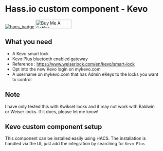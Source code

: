 # Hass.io custom component - Kevo

[![hacs_badge](https://img.shields.io/badge/HACS-Custom-41BDF5.svg?style=for-the-badge)](https://github.com/hacs/integration) <a href="https://www.buymeacoffee.com/dcmeglio" target="_blank"><img src="https://cdn.buymeacoffee.com/buttons/default-orange.png" alt="Buy Me A Coffee" height="28" width="119"></a>




## What you need

- A Kevo smart lock
- Kevo Plus bluetooth enabled gateway
- Reference : https://www.weiserlock.com/en/kevo/smart-lock
- Opt into the new Kevo login on mykevo.com
- A username on mykevo.com that has Admin eKeys to the locks you want to control

## Note

I have only tested this with Kwikset locks and it may not work with Baldwin or Weiser locks. If it does, please let me know!

## Kevo custom component setup

This component can be installed easily using HACS. The installation is handled via the UI, just add the integration by searching for `Kevo Plus`
